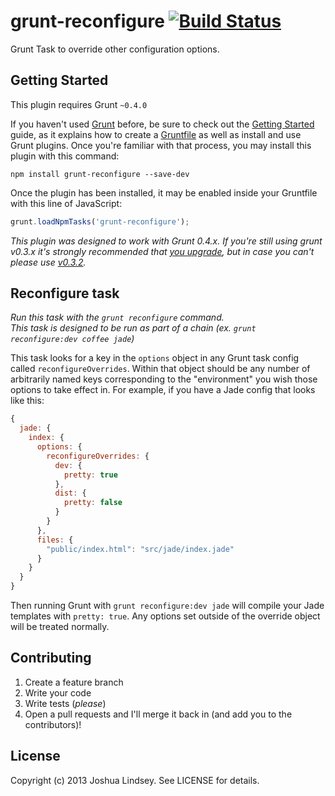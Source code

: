 # grunt-reconfigure [![Build Status](https://travis-ci.org/jlindsey/grunt-reconfigure.png?branch=master)](https://travis-ci.org/jlindsey/grunt-reconfigure)

Grunt Task to override other configuration options.

## Getting Started
This plugin requires Grunt `~0.4.0`

If you haven't used [Grunt](http://gruntjs.com/) before, be sure to check out the [Getting Started](http://gruntjs.com/getting-started) guide, as it explains how to create a [Gruntfile](http://gruntjs.com/sample-gruntfile) as well as install and use Grunt plugins. Once you're familiar with that process, you may install this plugin with this command:

```shell
npm install grunt-reconfigure --save-dev
```

Once the plugin has been installed, it may be enabled inside your Gruntfile with this line of JavaScript:

```js
grunt.loadNpmTasks('grunt-reconfigure');
```

*This plugin was designed to work with Grunt 0.4.x. If you're still using grunt v0.3.x it's strongly recommended that [you upgrade](http://gruntjs.com/upgrading-from-0.3-to-0.4), but in case you can't please use [v0.3.2](https://github.com/gruntjs/grunt-contrib-coffee/tree/grunt-0.3-stable).*

## Reconfigure task
_Run this task with the `grunt reconfigure` command._  
_This task is designed to be run as part of a chain (ex. `grunt reconfigure:dev coffee jade`)_

This task looks for a key in the `options` object in any Grunt task config called `reconfigureOverrides`. Within that object should be any number of arbitrarily named keys corresponding to the "environment" you wish those options to take effect in. For example, if you have a Jade config that looks like this:

```js
{
  jade: {
    index: {
      options: {
        reconfigureOverrides: {
          dev: {
            pretty: true
          },
          dist: {
            pretty: false
          }
        }
      },
      files: {
        "public/index.html": "src/jade/index.jade"
      }
    }
  }
}
```

Then running Grunt with `grunt reconfigure:dev jade` will compile your Jade templates with `pretty: true`. Any options set outside of the override object will be treated normally.

## Contributing

  1. Create a feature branch
  2. Write your code
  3. Write tests (*please*)
  4. Open a pull requests and I'll merge it back in (and add you to the contributors)!

## License

Copyright (c) 2013 Joshua Lindsey. See LICENSE for details.
